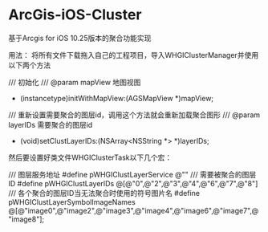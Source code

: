 # ArcGis-iOS-Cluster
基于Arcgis for iOS 10.25版本的聚合功能实现

用法：
将所有文件下载拖入自己的工程项目，导入WHGIClusterManager并使用以下两个方法

/// 初始化
/// @param mapView 地图视图
- (instancetype)initWithMapView:(AGSMapView *)mapView;


/// 重新设置需要聚合的图层id，调用这个方法就会重新加载聚合图形
/// @param layerIDs 需要聚合的图层id
- (void)setClustLayerIDs:(NSArray<NSString *> *)layerIDs;


然后要设置好类文件WHGIClusterTask以下几个宏：

/// 图层服务地址
#define pWHGIClustLayerService @""
/// 需要被聚合的图层ID
#define pWHGIClustLayerIDs @[@"0",@"2",@"3",@"4",@"6",@"7",@"8"]
/// 各个聚合的图层ID当无法聚合时使用的符号图片名
#define pWHGIClustLayerSymbolImageNames @[@"image0",@"image2",@"image3",@"image4",@"image6",@"image7",@"image8"];
